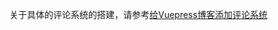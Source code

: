 关于具体的评论系统的搭建，请参考[给Vuepress博客添加评论系统](https://heyan.site:8001/start/AddBlogComment.html)

<ValineComment />
